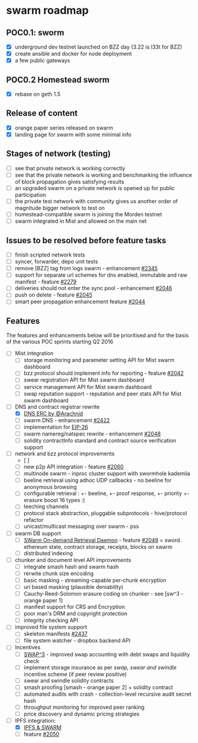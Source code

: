 # swarm roadmap 

## POC0.1: sworm

* [x] underground dev testnet launched on BZZ day (3.22 is l33t for BZZ)
* [x] create ansible and docker for node deployment
* [x] a few public gateways 

## POC0.2 Homestead sworm 

* [x] rebase on geth 1.5 

## Release of content 

* [x] orange paper series released on swarm 
* [x] landing page for swarm with some minimal info

## Stages of network (testing)

* [ ] see that private network is working correctly
* [ ] see that the private network is working and benchmarking the influence of block propagation gives satisfying results
* [ ] an upgraded swarm on a private network is opened up for public participation
* [ ] the private test network with community gives us another order of magnitude bigger network to test on
* [ ] homestead-compatible swarm is joining the Morden testnet
* [ ] swarm integrated in Mist and allowed on the main net

## Issues to be resolved before feature tasks

* [ ] finish scripted network tests 
* [ ] syncer, forwarder, depo unit tests
* [ ] remove [BZZ] tag from logs swarm - enhancement [#2345](https://github.com/ethereum/go-ethereum/issues/2345)
* [ ] support for separate url schemes for dns enabled, immutable and raw manifest - feature [#2279](https://github.com/ethereum/go-ethereum/issues/2279)
* [ ] deliveries should not enter the sync pool - enhancement [#2046](https://github.com/ethereum/go-ethereum/issues/2046)
* [ ] push on delete - feature [#2045](https://github.com/ethereum/go-ethereum/issues/2045)
* [ ] smart peer propagation enhancement feature [#2044](https://github.com/ethereum/go-ethereum/issues/2044)

## Features

The features and enhancements below will be prioritised and for the basis of the various POC sprints starting Q2 2016

* [ ] Mist integration 
  * [ ] storage monitoring and parameter setting API for Mist swarm dashboard
  * [ ] bzz protocol should implement info for reporting - feature [#2042](https://github.com/ethereum/go-ethereum/issues/2042)
  * [ ] swear registration API for Mist swarm dashboard
  * [ ] service management API for Mist swarm dashboard
  * [ ] swap reputation support - reputation and peer stats API for Mist swarm dashboard
* [ ] DNS and contract registrar rewrite 
  * [x] [DNS ERC by @Arachnid](https://github.com/Arachnid/EIPs/blob/ens/EIPS/eip-draft-ens.md)
  * [ ] swarm DNS - enhancement [#2422](https://github.com/ethereum/go-ethereum/issues/2422)
  * [ ] implementation for [EIP-26](https://github.com/ethereum/EIPs/issues/26)
  * [ ] swarm namereg/natspec rewrite - enhancement [#2048](https://github.com/ethereum/go-ethereum/issues/2048)
  * [ ] solidity contractInfo standard and contract source verification support
* [ ] network and bzz protocol improvements
  * [ ] 
  * [ ] new p2p API integration - feature [#2060](https://github.com/ethereum/go-ethereum/issues/2060)
  * [ ] multinode swarm - inproc cluster support with swormhole kademlia 
  * [ ] beeline retrieval using adhoc UDP callbacks - no beeline for anonymous browsing 
  * [ ] configurable retrieval : +- beeline, +- proof response, +- priority +- erasure boost 16 types :)
  * [ ] leeching channels
  * [ ] protocol stack abstraction, pluggable subprotocols - hive/protocol refactor
  * [ ] unicast/multicast messaging over swarm - pss 
* [ ] swarm DB support 
  * [ ] [SWarm On-demand Retrieval Daemon](https://gist.github.com/zelig/aa6eb43615e12d834d9f) - feature [#2049](https://github.com/ethereum/go-ethereum/issues/2049) = sword. ethereum state, contract storage, receipts, blocks on swarm
  * [ ] distributed indexing
* [ ] chunker and document level API improvements
  * [ ] integrate smash hash and swarm hash
  * [ ] rerwite chunk size encoding
  * [ ] basic masking - streaming-capable per-chunk encryption 
  * [ ] uri based masking (plausible deniability)
  * [ ] Cauchy-Reed-Solomon erasure coding on chunker - see [sw^3 - orange paper 1]
  * [ ] manifest support for CRS and Encryption
  * [ ] poor man's DRM and copyright protection
  * [ ] integrity checking API
* [ ] improved file system support
  * [ ] skeleton manifests [#2437](https://github.com/ethereum/go-ethereum/issues/2437)
  * [ ] file system watcher - dropbox backend API
* [ ] Incentives
  * [ ] [SWAP^3](https://github.com/ethersphere/swarm/wiki/Swap) - improved swap accounting with debt swaps and liquidity check
  * [ ] implement storage insurance as per _swap, swear and swindle_ incentive scheme (if peer review positive)
  * [ ] swear and swindle solidity contracts
  * [ ] smash proofing [smash - orange paper 2] + solidity contract
  * [ ] automated audits with crash - collection-level recursive audit secret hash
  * [ ] throughput monitoring for improved peer ranking
  * [ ] price discovery and dynamic pricing strategies
* [ ] IPFS integration: 
  * [x] [IPFS & SWARM](https://github.com/ethereum/go-ethereum/wiki/IPFS-&-SWARM)
  * [ ] feature [#2050](https://github.com/ethereum/go-ethereum/issues/2050)
